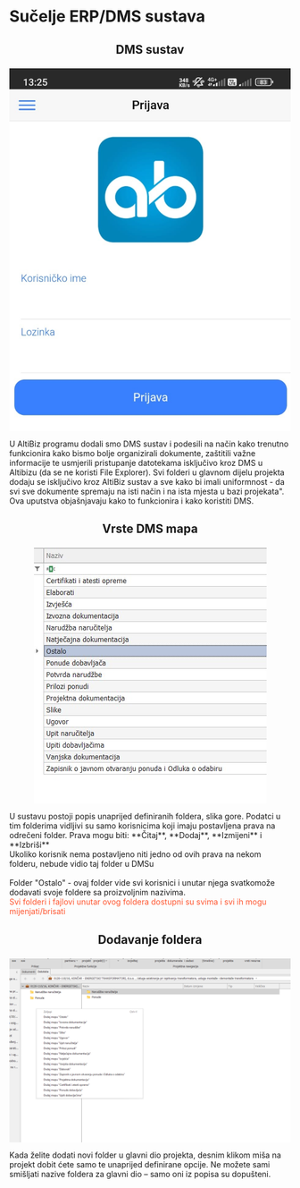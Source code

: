 # Sučelje ERP/DMS sustava

<style>
.md-typeset img, .md-typeset svg, .md-typeset video {
    height: auto;
    max-width: 100%;
    max-width: 270px;
}
</style>

## <p align=center>**DMS sustav**</p>

<img src="../images/login.jpg"
    alt="Prijava"
    style="display: block;
            margin-left: auto;
            margin-right: auto;" 
/>

<p>
    U AltiBiz programu dodali smo DMS sustav i podesili na način kako trenutno funkcionira kako  bismo bolje organizirali dokumente, zaštitili važne informacije te usmjerili pristupanje datotekama isključivo kroz DMS u Altibizu (da se ne koristi File Explorer). Svi folderi u glavnom dijelu projekta dodaju se isključivo kroz AltiBiz sustav a sve kako bi imali uniformnost - da svi sve dokumente spremaju na isti način i na ista mjesta u bazi projekata". Ova uputstva objašnjavaju kako to funkcionira i kako koristiti DMS.
</p>

## <p align=center>**Vrste DMS mapa**</p>

<img src="../images/dmsMape.jpg"
    alt="DMS mape"
    style="display: block;
            margin-left: auto;
            margin-right: auto;" 
/>
<p>
U sustavu postoji popis unaprijed definiranih foldera, slika gore. Podatci u tim folderima vidljivi su samo korisnicima koji imaju postavljena prava na odrečeni folder. Prava mogu biti: **Čitaj**, **Dodaj**, **Izmijeni** i **Izbriši**
<br/>
Ukoliko korisnik nema postavljeno niti jedno od ovih prava na nekom folderu, nebude vidio taj folder u DMSu
<br/>
<br/>
Folder "Ostalo" - ovaj folder vide svi korisnici i unutar njega svatkomože dodavati svoje foldere sa proizvoljnim nazivima. 
<br/>
 <span style="color:#ff5630">Svi folderi i fajlovi unutar ovog foldera dostupni su svima i svi ih mogu mijenjati/brisati</span>
</p>

## <p align=center>**Dodavanje foldera**</p>

<img src="../images/projektDMS.png"
    alt="DMS mape"
    style="display: block;
            margin-left: auto;
            margin-right: auto;" 
/>

Kada želite dodati novi folder u glavni dio projekta, desnim klikom miša na projekt dobit ćete samo te unaprijed definirane opcije.
Ne možete sami smišljati nazive foldera za glavni dio – samo oni iz popisa su dopušteni.








